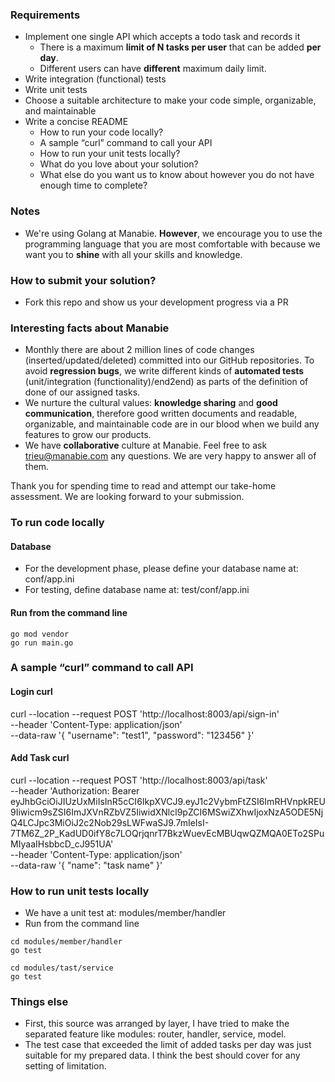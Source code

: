 ### Requirements

- Implement one single API which accepts a todo task and records it
  - There is a maximum **limit of N tasks per user** that can be added **per day**.
  - Different users can have **different** maximum daily limit.
- Write integration (functional) tests
- Write unit tests
- Choose a suitable architecture to make your code simple, organizable, and maintainable
- Write a concise README
  - How to run your code locally?
  - A sample “curl” command to call your API
  - How to run your unit tests locally?
  - What do you love about your solution?
  - What else do you want us to know about however you do not have enough time to complete?

### Notes

- We're using Golang at Manabie. **However**, we encourage you to use the programming language that you are most comfortable with because we want you to **shine** with all your skills and knowledge.

### How to submit your solution?

- Fork this repo and show us your development progress via a PR

### Interesting facts about Manabie

- Monthly there are about 2 million lines of code changes (inserted/updated/deleted) committed into our GitHub repositories. To avoid **regression bugs**, we write different kinds of **automated tests** (unit/integration (functionality)/end2end) as parts of the definition of done of our assigned tasks.
- We nurture the cultural values: **knowledge sharing** and **good communication**, therefore good written documents and readable, organizable, and maintainable code are in our blood when we build any features to grow our products.
- We have **collaborative** culture at Manabie. Feel free to ask trieu@manabie.com any questions. We are very happy to answer all of them.

Thank you for spending time to read and attempt our take-home assessment. We are looking forward to your submission.

### To run code locally
#### Database
- For the development phase, please define your database name at: conf/app.ini
- For testing, define database name at: test/conf/app.ini
#### Run from the command line
```shell
go mod vendor
go run main.go
```

### A sample “curl” command to call API
#### Login curl
curl --location --request POST 'http://localhost:8003/api/sign-in' \
--header 'Content-Type: application/json' \
--data-raw '{
"username": "test1",
"password": "123456"
}'
#### Add Task curl
curl --location --request POST 'http://localhost:8003/api/task' \
--header 'Authorization: Bearer eyJhbGciOiJIUzUxMiIsInR5cCI6IkpXVCJ9.eyJ1c2VybmFtZSI6ImRHVnpkREU9Iiwicm9sZSI6ImJXVnRZbVZ5IiwidXNlcl9pZCI6MSwiZXhwIjoxNzA5ODE5NjQ4LCJpc3MiOiJ2c2Nob29sLWFwaSJ9.7mIeIsI-7TM6Z_2P_KadUD0ifY8c7LOQrjqnrT7BkzWuevEcMBUqwQZMQA0ETo2SPuMIyaaIHsbbcD_cJ951UA' \
--header 'Content-Type: application/json' \
--data-raw '{
"name": "task name"
}'

### How to run unit tests locally
- We have a unit test at: modules/member/handler 
- Run from the command line
```
cd modules/member/handler
go test
```
```
cd modules/tast/service
go test
```

### Things else
- First, this source was arranged by layer, I have tried to make the separated feature like modules: router, handler, service, model. 
- The test case that exceeded the limit of added tasks per day was just suitable for my prepared data. I think the best should cover for any setting of limitation.
